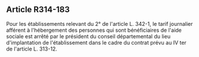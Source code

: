 ## Article R314-183

Pour les établissements relevant du 2° de l'article L. 342-1, le tarif journalier afférent à l'hébergement des
personnes qui sont bénéficiaires de l'aide sociale est arrêté par le président du conseil départemental du lieu
d'implantation de l'établissement dans le cadre du contrat prévu au IV ter de l'article L. 313-12.

